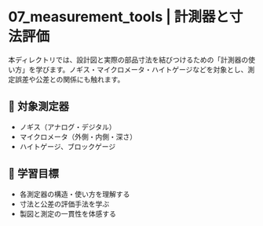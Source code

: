 # 07_measurement_tools | 計測器と寸法評価

本ディレクトリでは、設計図と実際の部品寸法を結びつけるための「計測器の使い方」を学びます。ノギス・マイクロメータ・ハイトゲージなどを対象とし、測定誤差や公差との関係にも触れます。

## 🧰 対象測定器
- ノギス（アナログ・デジタル）
- マイクロメータ（外側・内側・深さ）
- ハイトゲージ、ブロックゲージ

## 🎯 学習目標
- 各測定器の構造・使い方を理解する
- 寸法と公差の評価手法を学ぶ
- 製図と測定の一貫性を体感する
